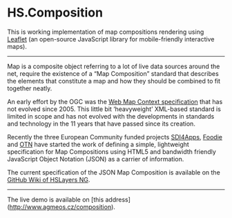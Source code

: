 # HS.Composition
This is working implementation of map compositions rendering using [Leaflet](http://leafletjs.com/) (an open-source JavaScript library for mobile-friendly interactive maps).
- - -

Map is a composite object referring to a lot of live data sources around the net, require the existence of a “Map Composition” standard that describes the elements that constitute a map and how they should be combined to fit together neatly.

An early effort by the OGC was the [Web Map Context specification](http://portal.opengeospatial.org/files/?artifact_id=8618) that has not evolved since 2005. This little bit ‘heavyweight’ XML-based standard is limited in scope and has not evolved with the developments in standards and technology in the 11 years that have passed since its creation.

Recently the three European Community funded projects [SDI4Apps](http://sdi4apps.eu/), [Foodie](http://www.foodie-project.eu/) and [OTN](http://project.opentransportnet.eu/) have started the work of defining a simple, lightweight specification for Map Compositions using HTML5 and bandwidth friendly JavaScript Object Notation (JSON) as a carrier of information.

The current specification of the JSON Map Composition is available on the [GitHub Wiki of HSLayers NG](https://github.com/hslayers/hslayers-ng/wiki/Composition-schema).
- - -

The live demo is available on [this address] (http://www.agmeos.cz/composition).
